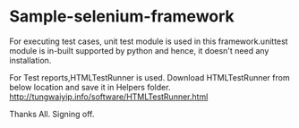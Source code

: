 # Sample-selenium-framework

For executing test cases, unit test module is used in this framework.unittest module is in-built supported by python and hence, it doesn't need any installation.

For Test reports,HTMLTestRunner is used.
Download HTMLTestRunner from below location and save it in Helpers folder.
http://tungwaiyip.info/software/HTMLTestRunner.html

Thanks All. Signing off. 

